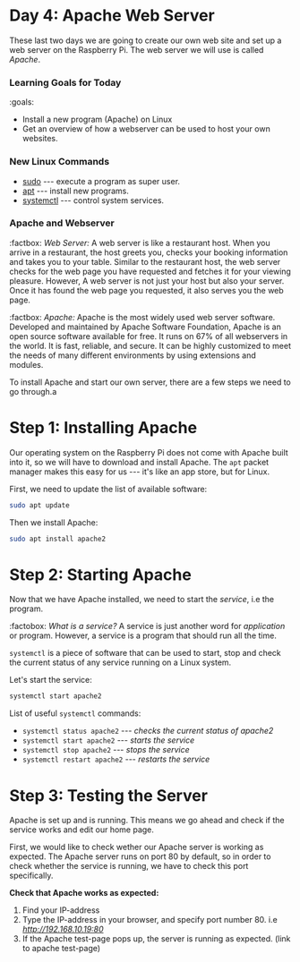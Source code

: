 # Day 4: Apache Web Server

These last two days we are going to create our own web site and set up a web server on the Raspberry Pi. The web server we will use is called _Apache_.

### Learning Goals for Today

:goals:
- Install a new program (Apache) on Linux
- Get an overview of how a webserver can be used to host your own websites.

### New Linux Commands

- [sudo](commands.html#sudo) --- execute a program as super user.
- [apt](commands.html#apt) --- install new programs.
- [systemctl](commands.html#systemctl) --- control system services.


### Apache and Webserver 

:factbox: *Web Server:* A web server is like a restaurant host. When you arrive in a restaurant, the host greets you, checks your booking information and takes you to your table. Similar to the restaurant host, the web server checks for the web page you have requested and fetches it for your viewing pleasure. However, A web server is not just your host but also your server. Once it has found the web page you requested, it also serves you the web page.

:factbox: *Apache:* Apache is the most widely used web server software. Developed and maintained by Apache Software Foundation, Apache is an open source software available for free. It runs on 67% of all webservers in the world. It is fast, reliable, and secure. It can be highly customized to meet the needs of many different environments by using extensions and modules.
 
 To install Apache and start our own server, there are a few steps we need to go through.a

# Step 1: Installing Apache

Our operating system on the Raspberry Pi does not come with Apache built into it, so we will have to download and install Apache. 
The `apt` packet manager makes this easy for us --- it's like an app store, but for Linux.

First, we need to update the list of available software:

```bash
sudo apt update
```

Then we install Apache:

```bash
sudo apt install apache2
```


# Step 2: Starting Apache

Now that we have Apache installed, we need to start the *service*, i.e the program.

:factobox: *What is a service?* A service is just another word for _application_ or program. However, a service is a program that should run all the time. 

`systemctl` is a piece of software that can be used to start, stop and check the current status of any service running on a Linux system.

Let's start the service:

```bash
systemctl start apache2
```

List of useful `systemctl` commands:

- `systemctl status apache2` --- *checks the current status of apache2*
- `systemctl start apache2` --- *starts the service*
- `systemctl stop apache2` --- *stops the service*
- `systemctl restart apache2` --- *restarts the service*


# Step 3: Testing the Server

Apache is set up and is running. This means we go ahead and check if the service works and edit our home page. 

First, we would like to check wether our Apache server is working as expected. The Apache server runs on port 80 by default, so in order to check whether the service is running, we have to check this port specifically.

**Check that Apache works as expected:**
1. Find your IP-address
2. Type the IP-address in your browser, and specify port number 80. i.e *http://192.168.10.19:80*
3. If the Apache test-page pops up, the server is running as expected. (link to apache test-page)